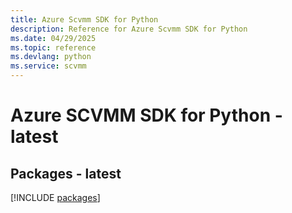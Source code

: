 ```yaml
---
title: Azure Scvmm SDK for Python
description: Reference for Azure Scvmm SDK for Python
ms.date: 04/29/2025
ms.topic: reference
ms.devlang: python
ms.service: scvmm
---
```

# Azure SCVMM SDK for Python - latest
## Packages - latest
[!INCLUDE [packages](scvmm-index.md)]